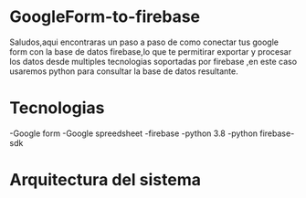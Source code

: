 
# GoogleForm-to-firebase

Saludos,aqui encontraras un paso a paso de como conectar tus google form con la base de datos firebase,lo que te permitirar exportar y procesar los datos desde multiples tecnologias soportadas por firebase ,en este caso usaremos python para consultar la base de datos resultante.

# Tecnologias

-Google form
-Google spreedsheet
-firebase
-python 3.8
-python firebase-sdk

# Arquitectura del sistema

